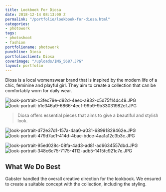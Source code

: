 ```yaml
---
title: Lookbook For Diosa
date: 2018-12-14 08:13:00 Z
permalink: "/portfolio/lookbook-for-diosa.html"
categories:
- photowork
tags:
- photoshoot
- fashion
portfolioname: photowork
punchline: Diosa
portfolioclient: Diosa
coverimage: "/uploads/IMG_5687.JPG"
layout: portfolio
---
```


Diosa is a local womenswear brand that is inspired by the modern life of a chic, feminine and playful girl. They aim to create a collection that can be comfortably worn for daily wear. 

![look-portrait-c3fec79e-d92d-4eec-a932-c5d75f14dc49.JPG](/uploads/look-portrait-c3fec79e-d92d-4eec-a932-c5d75f14dc49.JPG)![look-portrait-b1e346a9-6866-4ecf-99b9-9b33031982ef.JPG](/uploads/look-portrait-b1e346a9-6866-4ecf-99b9-9b33031982ef.JPG)

> Diosa offers essential pieces that aims to give a beautiful and stylish look.

![look-portrait-d72e37d1-157a-4aa0-a031-68991829462e.JPG](/uploads/look-portrait-d72e37d1-157a-4aa0-a031-68991829462e.JPG)![look-portrait-479d7ac1-414d-4bae-bdce-4aa1a12c3b3c.JPG](/uploads/look-portrait-479d7ac1-414d-4bae-bdce-4aa1a12c3b3c.JPG)

![look-portrait-95ed028c-08fa-4ad3-ad81-ad6634557dbd.JPG](/uploads/look-portrait-95ed028c-08fa-4ad3-ad81-ad6634557dbd.JPG)![look-portrait-348c6c75-7175-4112-adb5-1415fc921c7e.JPG](/uploads/look-portrait-348c6c75-7175-4112-adb5-1415fc921c7e.JPG)

## What We Do Best
Gabster handled the overall creative direction for the lookbook. We ensured to create a suitable concept with the collection, including the styling. 
